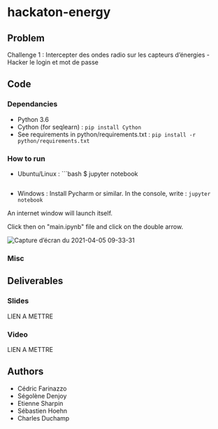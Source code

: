 # hackaton-energy
## Problem
Challenge 1 : Intercepter des ondes radio sur les capteurs d’énergies - Hacker le login et mot de passe


## Code
### Dependancies
* Python 3.6
* Cython (for seqlearn) : `pip install Cython`
* See requirements in python/requirements.txt : `pip install -r python/requirements.txt`

### How to run
* Ubuntu/Linux : ```bash
    $ jupyter notebook
    ```
* Windows : Install Pycharm or similar. In the console, write : `jupyter notebook`

An internet window will launch itself.

Click then on "main.ipynb" file and click on the double arrow.

![Capture d’écran du 2021-04-05 09-33-31](https://user-images.githubusercontent.com/57793060/113549685-1d3b9380-95f2-11eb-933c-2c76010b3e10.png)

### Misc


## Deliverables
### Slides
LIEN A METTRE

### Video
LIEN A METTRE

## Authors
- Cédric Farinazzo
- Ségolène Denjoy
- Etienne Sharpin
- Sébastien Hoehn
- Charles Duchamp
